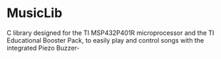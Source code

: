 # MusicLib
C library designed for the TI MSP432P401R microprocessor and the TI Educational Booster Pack, to easily play and control songs with the integrated Piezo Buzzer-
